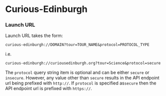 # Curious-Edinburgh

### Launch URL

Launch URL takes the form:
    
`curious-edinburgh://DOMAIN?tour=TOUR_NAME&protocol=PROTOCOL_TYPE`
    
i.e.
    
`curious-edinburgh://curiousedinburgh.org?tour=Science&protocol=secure`
    
The `protocol` query string item is optional and can be either `secure` or 
`insecure`. However, any value other than `secure` results in the API endpoint 
url being prefixed with `http://`. If `protocol` is specified as`secure` then 
the API endpoint url is prefixed with `https://`.
